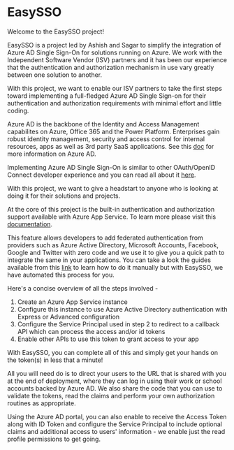 # EasySSO #

Welcome to the EasySSO project!

EasySSO is a project led by Ashish and Sagar to simplify the integration of Azure AD Single Sign-On for solutions running on Azure. We work with the Independent Software Vendor (ISV) partners and it has been our experience that the authentication and authorization mechanism in use vary greatly between one solution to another.

With this project, we want to enable our ISV partners to take the first steps toward implementing a full-fledged Azure AD Single Sign-on for their authentication and authorization requirements with minimal effort and little coding.

Azure AD is the backbone of the Identity and Access Management capabilites on Azure, Office 365 and the Power Platform. Enterprises gain robust identity management, security and access control for internal resources, apps as well as 3rd party SaaS applications. See this [doc](https://docs.microsoft.com/en-us/azure/active-directory/fundamentals/active-directory-whatis) for more information on Azure AD.

Implementing Azure AD Single Sign-On is similar to other OAuth/OpenID Connect developer experience and you can read all about it [here](https://docs.microsoft.com/en-us/azure/active-directory/develop/v2-overview).

With this project, we want to give a headstart to anyone who is looking at doing it for their solutions and projects.

At the core of this project is the built-in authentication and authorization support available with Azure App Service. To learn more please visit this [documentation](https://docs.microsoft.com/en-us/azure/app-service/overview-authentication-authorization).

This feature allows developers to add federated authentication from providers such as Azure Active Directory, Microsoft Accounts, Facebook, Google and Twitter with zero code and we use it to give you a quick path to integrate the same in your applications. You can take a look the guides available from this [link](https://docs.microsoft.com/en-us/azure/app-service/configure-authentication-provider-aad) to learn how to do it manually but with EasySSO, we have automated this process for you.

Here's a concise overview of all the steps involved -

1. Create an Azure App Service instance
2. Configure this instance to use Azure Active Directory authentication with Express or Advanced configuration
3. Configure the Service Principal used in step 2 to redirect to a callback API which can process the access and/or id tokens
4. Enable other APIs to use this token to grant access to your app

With EasySSO, you can complete all of this and simply get your hands on the token(s) in less that a minute!

All you will need do is to direct your users to the URL that is shared with you at the end of deployment, where they can log in using their work or school accounts backed by Azure AD. We also share the code that you can use to validate the tokens, read the claims and perform your own authorization routines as appropriate.

Using the Azure AD portal, you can also enable to receive the Access Token along with ID Token and configure the Service Principal to include optional claims and additional access to users' information - we enable just the read profile permissions to get going.
